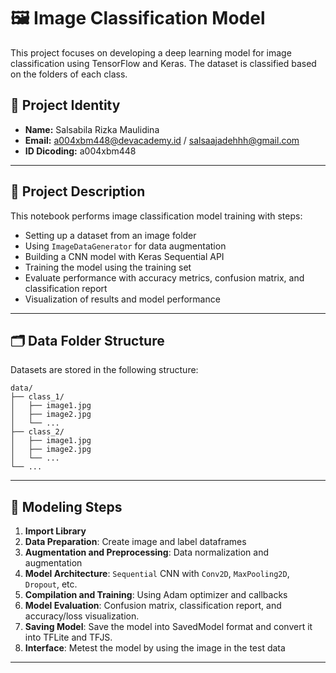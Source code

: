 # 🖼️ Image Classification Model

This project focuses on developing a deep learning model for image classification using TensorFlow and Keras. The dataset is classified based on the folders of each class.

## 📌 Project Identity

- **Name:** Salsabila Rizka Maulidina  
- **Email:** a004xbm448@devacademy.id / salsaajadehhh@gmail.com  
- **ID Dicoding:** a004xbm448  

---

## 📖 Project Description

This notebook performs image classification model training with steps:

- Setting up a dataset from an image folder
- Using `ImageDataGenerator` for data augmentation
- Building a CNN model with Keras Sequential API
- Training the model using the training set
- Evaluate performance with accuracy metrics, confusion matrix, and classification report
- Visualization of results and model performance

---

## 🗂️ Data Folder Structure

Datasets are stored in the following structure:
```
data/
├── class_1/
│   ├── image1.jpg
│   ├── image2.jpg
│   └── ...
├── class_2/
│   ├── image1.jpg
│   ├── image2.jpg
│   └── ...
└── ...
```

---

## 🔧 Modeling Steps

1. **Import Library**
2. **Data Preparation**: Create image and label dataframes
3. **Augmentation and Preprocessing**: Data normalization and augmentation
4. **Model Architecture**: `Sequential` CNN with `Conv2D`, `MaxPooling2D`, `Dropout`, etc.
5. **Compilation and Training**: Using Adam optimizer and callbacks
6. **Model Evaluation**: Confusion matrix, classification report, and accuracy/loss visualization.
7. **Saving Model**: Save the model into SavedModel format and convert it into TFLite and TFJS.
8. **Interface**: Metest the model by using the image in the test data
---

